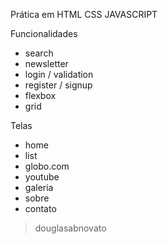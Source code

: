 Prática em HTML CSS JAVASCRIPT

Funcionalidades
- search
- newsletter
- login / validation
- register / signup
- flexbox
- grid<br/>

Telas
- home
- list
- globo.com
- youtube 
- galeria
- sobre
- contato



>douglasabnovato